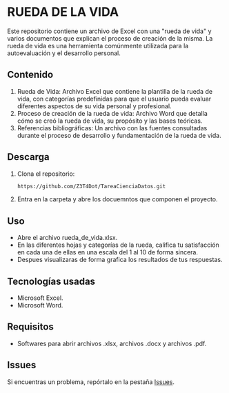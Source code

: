 # RUEDA DE LA VIDA

Este repositorio contiene un archivo de Excel con una "rueda de vida" y varios documentos que explican el proceso de creación de la misma. La rueda de vida es una herramienta comúnmente utilizada para la autoevaluación y el desarrollo personal.

## Contenido

1. Rueda de Vida: Archivo Excel que contiene la plantilla de la rueda de vida, con categorías predefinidas para que el usuario pueda evaluar diferentes aspectos de su vida personal y profesional.
2. Proceso de creación de la rueda de vida: Archivo Word que detalla cómo se creó la rueda de vida, su propósito y las bases teóricas.
3. Referencias bibliográficas: Un archivo con las fuentes consultadas durante el proceso de desarrollo y fundamentación de la rueda de vida.


## Descarga

1. Clona el repositorio:
   ```sh
   https://github.com/Z3T4Dot/TareaCienciaDatos.git
   ```
2. Entra en la carpeta y abre los docuemntos que componen el proyecto.

## Uso

- Abre el archivo rueda_de_vida.xlsx. 
- En las diferentes hojas y categorías de la rueda, califica tu satisfacción en cada una de ellas en una escala del 1 al 10 de forma sincera. 
- Despues visualizaras de forma grafica los resultados de tus respuestas.

## Tecnologías usadas

- Microsoft Excel.
- Microsoft Word.

## Requisitos

- Softwares para abrir archivos .xlsx, archivos .docx y archivos .pdf.
  
## Issues

Si encuentras un problema, repórtalo en la pestaña [Issues](https://github.com/EDDIE05a/CienciaDatos2828523.git).



